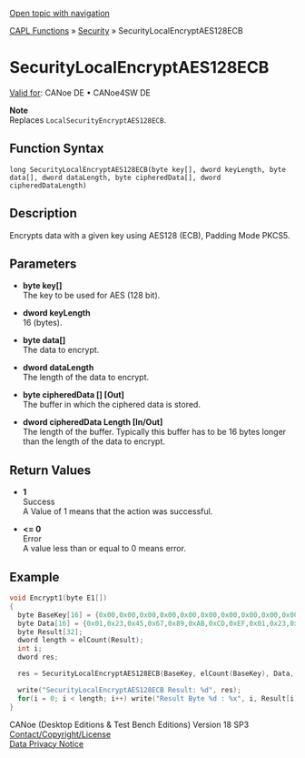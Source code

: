 [Open topic with navigation](../../../../../CANoeDEFamily.htm#Topics/CAPLFunctions/Security/Functions/CAPLfunctionSecurityLocalEncryptAES128ECB.md)

[CAPL Functions](../../CAPLfunctions.md) » [Security](../CAPLFunctionsSecurityOverview.md) » SecurityLocalEncryptAES128ECB

# SecurityLocalEncryptAES128ECB

[Valid for](../../../Shared/FeatureAvailability.md):  CANoe DE • CANoe4SW DE

**Note**  
Replaces `LocalSecurityEncryptAES128ECB`.

## Function Syntax

```
long SecurityLocalEncryptAES128ECB(byte key[], dword keyLength, byte data[], dword dataLength, byte cipheredData[], dword cipheredDataLength)
```

## Description

Encrypts data with a given key using AES128 (ECB), Padding Mode PKCS5.

## Parameters

- **byte key[]**  
  The key to be used for AES (128 bit).

- **dword keyLength**  
  16 (bytes).

- **byte data[]**  
  The data to encrypt.

- **dword dataLength**  
  The length of the data to encrypt.

- **byte cipheredData [] [Out]**  
  The buffer in which the ciphered data is stored.

- **dword cipheredData Length [In/Out]**  
  The length of the buffer. Typically this buffer has to be 16 bytes longer than the length of the data to encrypt.

## Return Values

- **1**  
  Success  
  A Value of 1 means that the action was successful.

- **<= 0**  
  Error  
  A value less than or equal to 0 means error.

## Example

```c
void Encrypt1(byte E1[])
{
  byte BaseKey[16] = {0x00,0x00,0x00,0x00,0x00,0x00,0x00,0x00,0x00,0x00,0x00,0x00,0x00,0x00,0x00,0x00};
  byte Data[16] = {0x01,0x23,0x45,0x67,0x89,0xAB,0xCD,0xEF,0x01,0x23,0x45,0x67,0x89,0xAB,0xCD,0xEF};
  byte Result[32];
  dword length = elCount(Result);
  int i;
  dword res;

  res = SecurityLocalEncryptAES128ECB(BaseKey, elCount(BaseKey), Data, elCount(Data), Result, length);

  write("SecurityLocalEncryptAES128ECB Result: %d", res);
  for(i = 0; i < length; i++) write("Result Byte %d : %x", i, Result[i]);
}
```

CANoe (Desktop Editions & Test Bench Editions) Version 18 SP3  
[Contact/Copyright/License](../../../Shared/ContactCopyrightLicense.md)  
[Data Privacy Notice](https://www.vector.com/int/en/company/get-info/privacy-policy/)
